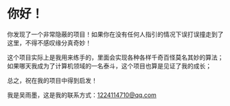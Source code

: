 # 你好！
你发现了一个非常隐蔽的项目！如果你在没有任何人指引的情况下误打误撞走到了这里，不得不感叹缘分真奇妙！

这个项目实际上是我用来练手的，里面会实现各种各样千奇百怪莫名其妙的算法；如果哪天我成为了计算机领域的一名泰斗，这个项目也算是见证了我的成长；

总之，祝在我的项目中得到启发！

我是吴雨墨，这是我的联系方式：1224114710@qq.com